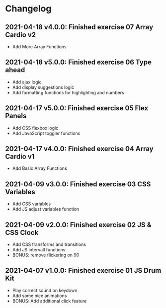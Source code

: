 # Changelog

## 2021-04-18 v4.0.0: Finished exercise 07 Array Cardio v2
- Add More Array Functions

## 2021-04-18 v5.0.0: Finished exercise 06 Type ahead
- Add ajax logic
- Add display suggestions logic
- Add formatting functions for highlighting and numbers

## 2021-04-17 v5.0.0: Finished exercise 05 Flex Panels
- Add CSS flexbox logic
- Add JavaScript toggler functions

## 2021-04-17 v4.0.0: Finished exercise 04 Array Cardio v1
- Add Basic Array Functions

## 2021-04-09 v3.0.0: Finished exercise 03 CSS Variables
- Add CSS variables
- Add JS adjust variables function

## 2021-04-09 v2.0.0: Finished exercise 02 JS & CSS Clock
- Add CSS transforms and transitions
- Add JS intervall functions
- BONUS: remove flickering on 90

## 2021-04-07 v1.0.0: Finished exercise 01 JS Drum Kit
- Play correct sound on keydown
- Add some nice animations
- BONUS: Add additional click feature

